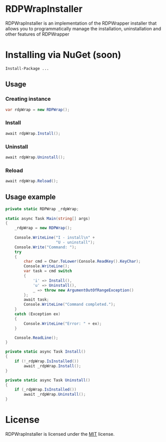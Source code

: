 # RDPWrapInstaller

RDPWrapInstaller is an implementation of the RDPWrapper installer that allows you to programmatically manage the installation, uninstallation and other features of RDPWrapper

# Installing via NuGet (soon)

    Install-Package ...

## Usage
### Creating instance
```csharp
var rdpWrap = new RDPWrap();
```
### Install
```csharp
await rdpWrap.Install();
```
### Uninstall
```csharp
await rdpWrap.Uninstall();
```
### Reload
```csharp
await rdpWrap.Reload();
```
## Usage example
```csharp
private static RDPWrap _rdpWrap;
        
static async Task Main(string[] args)
{
    _rdpWrap = new RDPWrap();
    
    Console.WriteLine("I - install\n" +
                      "U - uninstall");
    Console.Write("Command: ");
    try
    {
        char cmd = Char.ToLower(Console.ReadKey().KeyChar);
        Console.WriteLine();
        var task = cmd switch
        {
            'i' => Install(),
            'u' => Uninstall(),
            _ => throw new ArgumentOutOfRangeException()
        };
        await task;
        Console.WriteLine("Command completed.");
    }
    catch (Exception ex)
    {
        Console.WriteLine("Error: " + ex);
    }

    Console.ReadLine();
}

private static async Task Install()
{
    if (!_rdpWrap.IsInstalled())
        await _rdpWrap.Install();
}

private static async Task Uninstall()
{
    if (_rdpWrap.IsInstalled())
        await _rdpWrap.Uninstall();
}
```

# License

RDPWrapInstaller is licensed under the [MIT](LICENSE.TXT) license.
